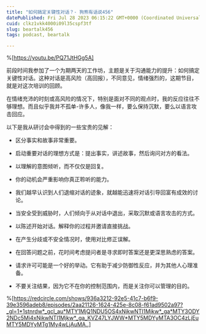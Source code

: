 ```yaml
---
title: "如何搞定关键性对话？- 狗熊有话说456"
datePublished: Fri Jul 28 2023 06:15:22 GMT+0000 (Coordinated Universal Time)
cuid: clkz1vkk4000i09l35cspf3tf
slug: beartalk456
tags: podcast, beartalk

---
```


%[https://youtu.be/PQ71JtHGg5A] 

前段时间我参加了一个为期两天的工作坊，主题是关于沟通能力的提升：如何搞定关键性对话。这种对话是高风险（高回报），不同意见，情绪强烈的，这期节目，就是对这次培训的回顾。

在情绪充沛的时刻或高风险的情况下，特别是面对不同的观点时，我的反应往往不够理想。而且似乎我并不孤单-许多人，像我一样，要么保持沉默，要么以语言攻击回应。

以下是我从研讨会中得到的一些宝贵的见解：

* 区分事实和故事非常重要。
    
* 启动重要对话的理想方式是：提出事实，讲述故事，然后询问对方的看法。
    
* 以理解的意图倾听，而不仅仅是回复。
    
* 你的动机会严重影响你真正聆听的能力。
    
* 我们越早认识到人们退缩对话的迹象，就越能迅速将对话引导回富有成效的讨论。
    
* 当安全受到威胁时，人们倾向于从对话中退出，采取沉默或语言攻击的方式。
    
* 以陈述开始对话。解释你的过程并邀请直接挑战。
    
* 在产生分歧或不安全情况时，使用对比修正误解。
    
* 在回答问题之前，花时间考虑提问者是寻求即时答案还是更深思熟虑的答案。
    
* 请求许可可能是一个好的举动。它有助于减少防御性反应，并为其他人心理准备。
    
* 不要关注结果，因为它不在你的控制范围内，而是关注你可以管理的目的。
    

%[https://redcircle.com/shows/936a3212-92e5-41c7-b6f9-39e3596adeb8/episodes/2aa21126-1624-425e-8c08-f61ad9502a97?_gl=1*1stnrdw*_gcl_au*MTY1MjQ1NDU5OS4xNjkwNTI1Mjkw*_ga*MTY3ODY2NDc5Mi4xNjkwNTI1Mjkw*_ga_KVZ47LYJWW*MTY5MDYyMTA3OC4zLjEuMTY5MDYyMTg1My4wLjAuMA..]